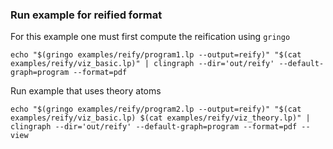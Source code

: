 ### Run example for reified format

For this example one must first compute the reification using `gringo` 

`echo "$(gringo examples/reify/program1.lp --output=reify)" "$(cat examples/reify/viz_basic.lp)" | clingraph --dir='out/reify' --default-graph=program --format=pdf`

Run example that uses theory atoms

`echo "$(gringo examples/reify/program2.lp --output=reify)" "$(cat examples/reify/viz_basic.lp) $(cat examples/reify/viz_theory.lp)" | clingraph --dir='out/reify' --default-graph=program --format=pdf --view`